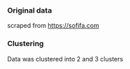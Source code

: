 ### Original data
scraped from https://sofifa.com

### Clustering
Data was clustered into 2 and 3 clusters 

